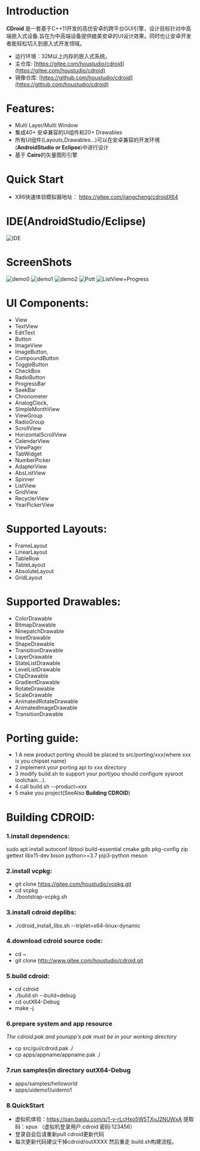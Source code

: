 # **Introduction**
**CDroid** 是一套基于C++11开发的高仿安卓的跨平台GUI引擎，设计目标针对中高端嵌入式设备.旨在为中高端设备提供媲美安卓的UI设计效果。同时也让安卓开发者能轻松切入到嵌入式开发领域。
* 运行环境：32M以上内存的嵌入式系统。
* 主仓库: [https://gitee.com/houstudio/cdroid](https://gitee.com/houstudio/cdroid)
* 镜像仓库: [https://github.com/houstudio/cdroid](https://github.com/houstudio/cdroid)
# **Features:**
* Multi Layer/Multi Window 
* 集成40+ 安卓兼容的UI组件和20+ Drawables
* 所有UI组件(Layouts,Drawables...)可以在安卓兼容的开发环境(**AndroidStudio or Eclipse**)中进行设计 
* 基于 **Cairo**的矢量图形引擎
# **Quick Start**
* X86快速体验模拟器地址： https://gitee.com/jiangcheng/cdroidX64
# **IDE(AndroidStudio/Eclipse)** 
![IDE](https://gitee.com/jiangcheng/cdroidX64/raw/master/apps/images/asd61236_ide.png)

# **ScreenShots**
![demo0](https://gitee.com/jiangcheng/cdroidX64/raw/master/apps/images/asd61236.gif)
![demo1](https://gitee.com/houstudio/cdroid/raw/master/docs/videos/uidemo1.gif)
![demo2](https://gitee.com/houstudio/cdroid/raw/master/docs/videos/uidemo2.gif)
![Pott](https://gitee.com/houstudio/cdroid/raw/master/docs/images/screenshots/plot.png)
![ListView+Progress](https://gitee.com/houstudio/cdroid/raw/master/docs/videos/list_with_progress.gif)

# **UI Components:**
   * View
   * TextView 
   * EditText
   * Button 
   * ImageView 
   * ImageButton,
   * CompoundButton 
   * ToggleButton 
   * CheckBox 
   * RadioButton
   * ProgressBar 
   * SeekBar 
   * Chronometer 
   * AnalogClock,
   * SimpleMonthView
   * ViewGroup 
   * RadioGroup 
   * ScrollView 
   * HorizontalScrollView 
   * CalendarView 
   * ViewPager 
   * TabWidget 
   * NumberPicker
   * AdapterView 
   * AbsListView 
   * Spinner 
   * ListView
   * GridView
   * RecyclerView
   * YearPickerView

# **Supported Layouts:**
   * FrameLayout 
   * LinearLayout 
   * TableRow 
   * TableLayout 
   * AbsoluteLayout 
   * GridLayout

# **Supported Drawables:**
   * ColorDrawable 
   * BitmapDrawable 
   * NinepatchDrawable
   * InsetDrawable 
   * ShapeDrawable
   * TransitionDrawable
   * LayerDrawable 
   * StateListDrawable 
   * LevelListDrawable
   * ClipDrawable
   * GradientDrawable 
   * RotateDrawable
   * ScaleDrawable 
   * AnimatedRotateDrawable
   * AnimatedImageDrawable 
   * TransitionDrawable

# **Porting guide:**

* 1 A new product porting should be placed to src/porting/xxx(where xxx is you chipset name)
* 2 implement your porting api to xxx directory
* 3 modify build.sh to support your port(you should configure sysroot toolchain...).
* 4 call build.sh --product=xxx
* 5 make you project(SeeAlso **Building CDROID**) 

# **Building CDROID:**
###  1.install dependencs:
 sudo apt install autoconf libtool build-essential cmake gdb pkg-config zip gettext libx11-dev bison python>=3.7 pip3-python meson
###  2.install vcpkg:
* git clone https://gitee.com/houstudio/vcpkg.git
* cd vcpkg
* ./bootstrap-vcpkg.sh
### 3.install cdroid deplibs:
* ./cdroid_install_libs.sh --triplet=x64-linux-dynamic<br>
### 4.download cdroid source code:
* cd ~
* git clone http://www.gitee.com/houstudio/cdroid.git<br>
### 5.build cdroid:
* cd cdroid
* ./build.sh --build=debug
* cd outX64-Debug
* make -j
### 6.prepare system and app resource
*The cdroid.pak and yourapp's pak must be in your working directory*
* cp src/gui/cdroid.pak ./
* cp apps/appname/appname.pak ./
### 7.run samples(in directory outX64-Debug
* apps/samples/helloworld
* apps/uidemo1/uidemo1
### 8.QuickStart
* 虚拟机体验：https://pan.baidu.com/s/1-v-rLcHxo5W5TXvJ2NUWxA 提取码：spux （虚拟机登录用户:cdroid 密码:123456）
* 登录自会后请重新pull cdroid更新代码
* 每次更新代码建议干掉cdroid/outXXXX 然后重走 build.sh构建流程。

  
 


